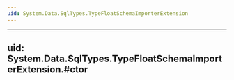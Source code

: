 ```yaml
---
uid: System.Data.SqlTypes.TypeFloatSchemaImporterExtension
---
```


---
uid: System.Data.SqlTypes.TypeFloatSchemaImporterExtension.#ctor
---
